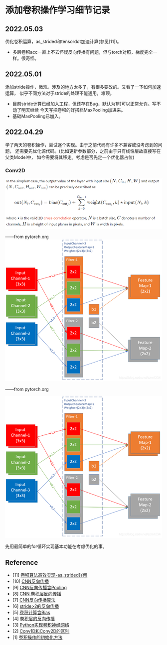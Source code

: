 # 添加卷积操作学习细节记录

##  2022.05.03
优化卷积运算，as_strided和tensordot加速计算(参见[11])。
- 多层卷积acc一直上不去怀疑反向传播有问题，但与torch对照，梯度完全一样。很奇怪。

## 2022.05.01
添加stride操作，微难。涉及的地方太多了，有很多要改的。又看了一下如何加速运算，
似乎不同方法对于stride的处理不能通用，难顶。
- 目前stride计算已经加入工程，但还存在Bug，默认为1时可以正常允许。写不动了明天继续
    今天写把卷积的好搭档MaxPooling加进来。
- 基础MaxPooling已加入。

## 2022.04.29
学了两天的卷积操作，尝试逐个实现。由于之前代码有许多不兼容或没考虑到的问题，
还需要先优化源代码。(比如更新参数部分，之前由于只有线性层故直接写在父类Model中，
如今需要将其移走。考虑是否先定一个优化器占位)

### Conv2D

![Conv2D](../images/Conv2D.png)

——from pytorch.org
![卷积例子](../images/Con2d_eg.png)

——from pytorch.org

![卷积例子](../images/Con2d_eg.png)

先用最简单的for循环实现基本功能在考虑优化的事。


## Reference

- [11]  [卷积算法高效实现-as_strided详解](https://zhuanlan.zhihu.com/p/64933417)
- [10] [CNN反向传播](https://jermmy.github.io/2017/12/16/2017-12-16-cnn-back-propagation/)
- [9] [CNN反向传播含Pooling](https://www.cnblogs.com/pinard/p/6494810.html)
- [8] [CNN 卷积层反向传播](https://zhuanlan.zhihu.com/p/40951745)
- [7] [CNN反向传播算法](https://zhuanlan.zhihu.com/p/81675803)
- [6] [stride>2的反向传播](https://blog.csdn.net/qq_34341423/article/details/102923488)
- [5] [卷积计算含Bias](https://zhuanlan.zhihu.com/p/268179286?ivk_sa=1024320u)
- [4] [卷积层的反向传播](https://blog.csdn.net/weixin_37721058/article/details/102327691)
- [3] [Python实现卷积神经网络](https://blog.csdn.net/weixin_37251044/article/details/81349287)
- [2] [Conv1D和Conv2D的区别](https://zhuanlan.zhihu.com/p/156825903)
- [1] [卷积操作的初始化方法](https://blog.csdn.net/weixin_44503976)
